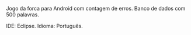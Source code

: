 Jogo da forca para Android com contagem de erros.
Banco de dados com 500 palavras.

IDE: Eclipse.
Idioma: Português.
